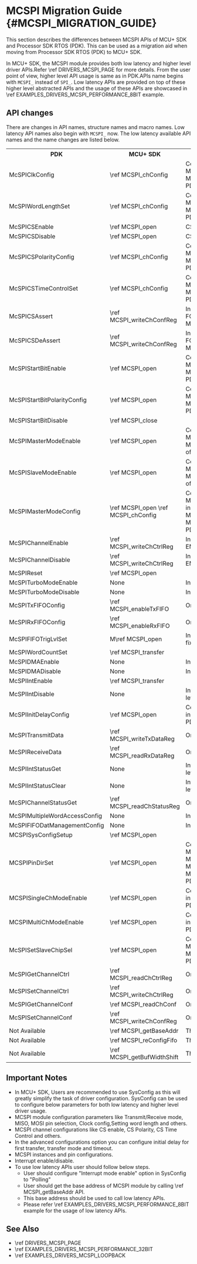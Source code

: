 # MCSPI Migration Guide {#MCSPI_MIGRATION_GUIDE}

This section describes the differences between MCSPI APIs of MCU+ SDK and Processor SDK RTOS (PDK).
This can be used as a migration aid when moving from Processor SDK RTOS (PDK) to MCU+ SDK.

In MCU+ SDK, the MCSPI module provides both low latency and higher level driver APIs.Refer \ref DRIVERS_MCSPI_PAGE for more details.
From the user point of view, higher level API usage is same as in PDK.APIs name begins with `MCSPI_` instead of `SPI_`. 
Low latency APIs are provided on top of these higher level abstracted APIs and the usage of these APIs are showcased in \ref EXAMPLES_DRIVERS_MCSPI_PERFORMANCE_8BIT example.

## API changes

There are changes in API names, structure names and macro names. Low latency API names also begin with `MCSPI_` now. The low latency available API names and the name changes are listed below.

<table>
    <tr>
        <th> PDK
        <th> MCU+ SDK
        <th> Remarks
    </tr>
    <tr>
        <td>McSPIClkConfig
        <td>\ref MCSPI_chConfig
        <td>Configuring field \ref MCSPI_ChConfig::bitRate in \ref MCSPI_ChConfig will do the equivalent of PDK MCSPI API.
    </tr>
    <tr>
        <td>McSPIWordLengthSet
        <td>\ref MCSPI_chConfig
        <td>Configuring field \ref MCSPI_Transaction::dataSize in \ref MCSPI_ChConfig will do the equivalent of PDK MCSPI API.
    </tr>
    <tr>
        <td>McSPICSEnable
        <td>\ref MCSPI_open
        <td>CS is enabled via SysConfig.
    </tr>
    <tr>
        <td>McSPICSDisable
        <td>\ref MCSPI_open
        <td>CS is disabled via SysConfig.
    </tr>
    <tr>
        <td>McSPICSPolarityConfig
        <td>\ref MCSPI_chConfig
        <td>Configuring field \ref MCSPI_ChConfig::csPolarity in \ref MCSPI_ChConfig will do the equivalent of PDK MCSPI API.
    </tr>
    <tr>
        <td>McSPICSTimeControlSet
        <td>\ref MCSPI_chConfig
        <td>Configuring field \ref MCSPI_ChConfig::csIdleTime in \ref MCSPI_ChConfig will do the equivalent of PDK MCSPI API.
    </tr>
    <tr>
        <td>McSPICSAssert
        <td>\ref MCSPI_writeChConfReg
        <td>In MCU+SDK CS is asserted by driving FORCE field using \ref MCSPI_writeChConfReg.
    </tr>
    <tr>
        <td>McSPICSDeAssert
        <td>\ref MCSPI_writeChConfReg
        <td>In MCU+SDK CS is asserted by driving FORCE field using \ref MCSPI_writeChConfReg.
    </tr>
    <tr>
        <td>McSPIStartBitEnable
        <td>\ref MCSPI_open
        <td>Configuring field \ref MCSPI_ChConfig::startBitEnable in \ref MCSPI_ChConfig will do the equivalent of PDK MCSPI API.
    </tr>
    <tr>
        <td>McSPIStartBitPolarityConfig
        <td>\ref MCSPI_open
        <td>Configuring field \ref MCSPI_ChConfig::startBitPolarity in \ref MCSPI_ChConfig will do the equivalent of PDK MCSPI API.
    </tr>
    <tr>
        <td>McSPIStartBitDisable
        <td>\ref MCSPI_close
        <td>
    </tr>
    <tr>
        <td>McSPIMasterModeEnable
        <td>\ref MCSPI_open
        <td>Configuring field \ref MCSPI_OpenParams::msMode in \ref MCSPI_OpenParams will do the equivalent of PDK MCSPI API.
    </tr>
    <tr>
        <td>McSPISlaveModeEnable
        <td>\ref MCSPI_open
        <td>Configuring field \ref MCSPI_OpenParams::msMode in \ref MCSPI_OpenParams will do the equivalent of PDK MCSPI API.
    </tr>
    <tr>
        <td>McSPIMasterModeConfig
        <td>\ref MCSPI_open  \ref MCSPI_chConfig
        <td>Configuring fields \ref MCSPI_Attrs::chMode,MCSPI_Attrs::pinMode in \ref MCSPI_Attrs, field \ref MCSPI_ChConfig::trMode in \ref MCSPI_ChConfig will do the equivalent of PDK MCSPI API.
    </tr>
    <tr>
        <td>McSPIChannelEnable
        <td>\ref MCSPI_writeChCtrlReg
        <td>In MCU+SDK Channel is enabled by setting EN field using \ref MCSPI_writeChCtrlReg.
    </tr>
    <tr>
        <td>McSPIChannelDisable
        <td>\ref MCSPI_writeChCtrlReg
        <td>In MCU+SDK Channel is enabled by clearing EN field using \ref MCSPI_writeChCtrlReg.
    </tr>
    <tr>
        <td>McSPIReset
        <td>\ref MCSPI_open
        <td>
    </tr>
    <tr>
        <td>McSPITurboModeEnable
        <td>None
        <td>In MCU+SDK API not supported
    </tr>
    <tr>
        <td>McSPITurboModeDisable
        <td>None
        <td>In MCU+SDK API not supported
    </tr>
    <tr>
        <td>McSPITxFIFOConfig
        <td>\ref MCSPI_enableTxFIFO
        <td>Only API name change
    </tr>
    <tr>
        <td>McSPIRxFIFOConfig
        <td>\ref MCSPI_enableRxFIFO
        <td>Only API name change
    </tr>
    <tr>
        <td>McSPIFIFOTrigLvlSet
        <td>M\ref MCSPI_open
        <td>In MCU+SDK, FIFO trigger level is set to fixed value based on transfer mode.
    </tr>
    <tr>
        <td>McSPIWordCountSet
        <td>\ref MCSPI_transfer
        <td>
    </tr>    
    <tr>
        <td>McSPIDMAEnable
        <td>None
        <td>In MCU+SDK API not supported
    </tr> 
    <tr>
        <td>McSPIDMADisable
        <td>None
        <td>In MCU+SDK API not supported
    </tr> 
    <tr>
        <td>McSPIIntEnable
        <td>\ref MCSPI_transfer
        <td>
    </tr> 
    <tr>
        <td>McSPIIntDisable
        <td>None
        <td>Interrupt mode is supported only in higher level driver APIs and driver manages ISR.
    </tr> 
    <tr>
        <td>McSPIInitDelayConfig
        <td>\ref MCSPI_open
        <td>Configuring field \ref MCSPI_Attrs::initDelay in \ref MCSPI_Attrs will do the equivalent of PDK MCSPI API.
    </tr> 
    <tr>
        <td>McSPITransmitData
        <td>\ref MCSPI_writeTxDataReg
        <td>Only API name change
    </tr>
    <tr>
        <td>McSPIReceiveData
        <td>\ref MCSPI_readRxDataReg
        <td>Only API name change
    </tr>
    <tr>
        <td>McSPIIntStatusGet
        <td>None
        <td>Interrupt mode is supported only in higher level driver APIs and driver manages ISR.
    </tr>
    <tr>
        <td>McSPIIntStatusClear
        <td>None
        <td>Interrupt mode is supported only in higher level driver APIs and driver manages ISR.
    </tr>
    <tr>
        <td>McSPIChannelStatusGet
        <td>\ref MCSPI_readChStatusReg
        <td>Only API name change
    </tr>
    <tr>
        <td>McSPIMultipleWordAccessConfig
        <td>None
        <td>In MCU+SDK API not supported
    </tr>
    <tr>
        <td>McSPIFIFODatManagementConfig
        <td>None
        <td>In MCU+SDK API not supported
    </tr>
    <tr>
        <td>MCSPISysConfigSetup
        <td>\ref MCSPI_open
        <td>
    </tr>
    <tr>
        <td>MCSPIPinDirSet
        <td>\ref MCSPI_open
        <td>Configuring field \ref MCSPI_ChConfig::inputSelect, MCSPI_ChConfig::dpe0 and MCSPI_ChConfig::dpe1 in \ref MCSPI_ChConfig will do the equivalent of PDK MCSPI API.
    </tr>
    <tr>
        <td>MCSPISingleChModeEnable
        <td>\ref MCSPI_open
        <td>Configuring field \ref MCSPI_Attrs::chMode in \ref MCSPI_Attrs will do the equivalent of PDK MCSPI API.
    </tr>
    <tr>
        <td>MCSPIMultiChModeEnable
        <td>\ref MCSPI_open
        <td>Configuring field \ref MCSPI_Attrs::chMode in \ref MCSPI_Attrs will do the equivalent of PDK MCSPI API.
    </tr>
    <tr>
        <td>McSPISetSlaveChipSel
        <td>\ref MCSPI_open
        <td>Configuring field \ref MCSPI_ChConfig::slvCsSelect in \ref MCSPI_ChConfig will do the equivalent of PDK MCSPI API.
    </tr>
    <tr>
        <td>McSPIGetChannelCtrl
        <td>\ref MCSPI_readChCtrlReg
        <td>Only API name change
    </tr>
    <tr>
        <td>McSPISetChannelCtrl
        <td>\ref MCSPI_writeChCtrlReg
        <td>Only API name change
    </tr>
    <tr>
        <td>McSPIGetChannelConf
        <td>\ref MCSPI_readChConf
        <td>Only API name change
    </tr>
    <tr>
        <td>McSPISetChannelConf
        <td>\ref MCSPI_writeChConfReg
        <td>Only API name change
    </tr>
    <tr>
        <td>Not Available
        <td>\ref MCSPI_getBaseAddr
        <td>This API is only present in MCU+SDK
    </tr>
    <tr>
        <td>Not Available
        <td>\ref MCSPI_reConfigFifo
        <td>This API is only present in MCU+SDK
    </tr>
    <tr>
        <td>Not Available
        <td>\ref MCSPI_getBufWidthShift
        <td>This API is only present in MCU+SDK
    </tr>
</table>

## Important Notes

- In MCU+ SDK, Users are recommended to use SysConfig as this will greatly simplify the task of driver configuration. SysConfig can be used to configure below parameters for both low latency and higher level driver usage.
- MCSPI module configuration parameters like Transmit/Receive mode, MISO, MOSI pin selection, Clock config,Setting word length and others.
- MCSPI channel configurations like CS enable, CS Polarity, CS Time Control and others.
- In the advanced configurations option you can configure initial delay for first transfer, transfer mode and timeout.
- MCSPI instances and pin configurations.
- Interrupt enable/disable.
- To use low latency APIs user should follow below steps.
    - User should configure "Interrupt mode enable" option in SysConfig to "Polling"
    - User should get the base address of MCSPI module by calling \ref MCSPI_getBaseAddr API.
    - This base address should be used to call low latency APIs.
    - Please refer \ref EXAMPLES_DRIVERS_MCSPI_PERFORMANCE_8BIT example for the usage of low latency APIs.

## See Also

- \ref DRIVERS_MCSPI_PAGE
- \ref EXAMPLES_DRIVERS_MCSPI_PERFORMANCE_32BIT
- \ref EXAMPLES_DRIVERS_MCSPI_LOOPBACK
